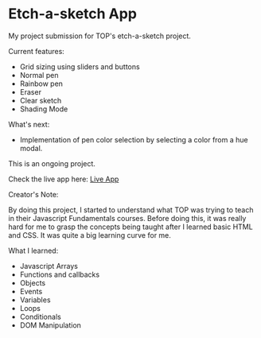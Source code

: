 # Etch-a-sketch App

My project submission for TOP's etch-a-sketch project.

Current features:  
- Grid sizing using sliders and buttons  
- Normal pen  
- Rainbow pen  
- Eraser  
- Clear sketch  
- Shading Mode 

What's next: 
- Implementation of pen color selection by selecting a color from a hue modal.

This is an ongoing project. 
 
Check the live app here: [Live App](https://bigbossbry.github.io/etch-a-sketch/)

Creator's Note: 
 
By doing this project, I started to understand what TOP was trying to teach in their Javascript Fundamentals courses. Before doing this, it was really hard for me to grasp the concepts being taught after I learned basic HTML and CSS. It was quite a big learning curve for me.

What I learned:
- Javascript Arrays 
- Functions and callbacks 
- Objects 
- Events 
- Variables 
- Loops 
- Conditionals 
- DOM Manipulation 

